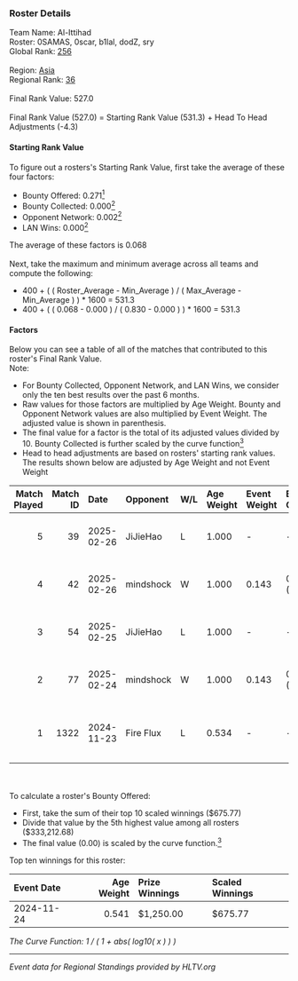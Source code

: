 ### Roster Details<br />
Team Name: Al-Ittihad<br />
Roster: 0SAMAS, 0scar, b1lal, dodZ, sry<br />
Global Rank: [256](../../standings_global_2025_03_03.md)<br />
<br />
Region: [Asia]( ../../standings_asia_2025_03_03.md)<br />
Regional Rank: [36]( ../../standings_asia_2025_03_03.md)<br />
<br />
Final Rank Value:  527.0<br />
<br />
Final Rank Value (527.0) = Starting Rank Value (531.3) + Head To Head Adjustments (-4.3)<br />

#### Starting Rank Value<br />
To figure out a rosters's Starting Rank Value, first take the average of these four factors:<br />
- Bounty Offered: 0.271[<sup>1</sup>](#table2)
- Bounty Collected: 0.000[<sup>2</sup>](#table1)
- Opponent Network: 0.002[<sup>2</sup>](#table1)
- LAN Wins: 0.000[<sup>2</sup>](#table1)

The average of these factors is 0.068<br />
<br />
Next, take the maximum and minimum average across all teams and compute the following:<br />
- 400 + ( ( Roster_Average - Min_Average ) / ( Max_Average - Min_Average ) ) * 1600 = 531.3
- 400 + ( ( 0.068 - 0.000 ) / ( 0.830 - 0.000 ) ) * 1600 = 531.3


#### Factors<br />
Below you can see a table of all of the matches that contributed to this roster's Final Rank Value.<br />
Note:<br />

- For Bounty Collected, Opponent Network, and LAN Wins, we consider only the ten best results over the past 6 months.
- Raw values for those factors are multiplied by Age Weight. Bounty and Opponent Network values are also multiplied by Event Weight. The adjusted value is shown in parenthesis.
- The final value for a factor is the total of its adjusted values divided by 10. Bounty Collected is further scaled by the curve function[<sup>3</sup>](#curveFunction)
- Head to head adjustments are based on rosters' starting rank values. The results shown below are adjusted by Age Weight and not Event Weight
<span id="table1"></span><br />


| Match Played | Match ID | Date       | Opponent  | W/L | Age Weight | Event Weight | Bounty Collected | Opponent Network | LAN Wins  | H2H Adj. | Roster                           |
| -: | -: | :- | :- | :- | :- | :- | :- | :- | :- | -: | :- |
|            5 |       39 | 2025-02-26 | JiJieHao  | L   | 1.000      | -            | -                | -                | -         |   -10.72 | 0SAMAS, 0scar, b1lal, dodZ, sry  |
|            4 |       42 | 2025-02-26 | mindshock | W   | 1.000      | 0.143        | 0.000 (0.000)    | 0.060 (0.009)    | 0 (0.000) |    10.16 | 0SAMAS, 0scar, b1lal, dodZ, sry  |
|            3 |       54 | 2025-02-25 | JiJieHao  | L   | 1.000      | -            | -                | -                | -         |   -11.19 | 0SAMAS, 0scar, b1lal, dodZ, sry  |
|            2 |       77 | 2025-02-24 | mindshock | W   | 1.000      | 0.143        | 0.000 (0.000)    | 0.060 (0.009)    | 0 (0.000) |     9.92 | 0SAMAS, 0scar, b1lal, dodZ, sry  |
|            1 |     1322 | 2024-11-23 | Fire Flux | L   | 0.534      | -            | -                | -                | -         |    -2.51 | 0SAMAS, 0scar, dodZ, NAKO, ViTaL |

<br />
<span id="table2"></span><br />
To calculate a roster's Bounty Offered:<br />

- First, take the sum of their top 10 scaled winnings ($675.77)
- Divide that value by the 5th highest value among all rosters ($333,212.68)
- The final value (0.00) is scaled by the curve function.[<sup>3</sup>](#curveFunction)

Top ten winnings for this roster:<br />

| Event Date | Age Weight | Prize Winnings | Scaled Winnings |
| :- | -: | :- | :- |
| 2024-11-24 |      0.541 | $1,250.00      | $675.77         |


<span id="curveFunction"></span>_The Curve Function: 1 / ( 1 + abs( log10( x ) ) )_<br />

---
_Event data for Regional Standings provided by HLTV.org_<br />
